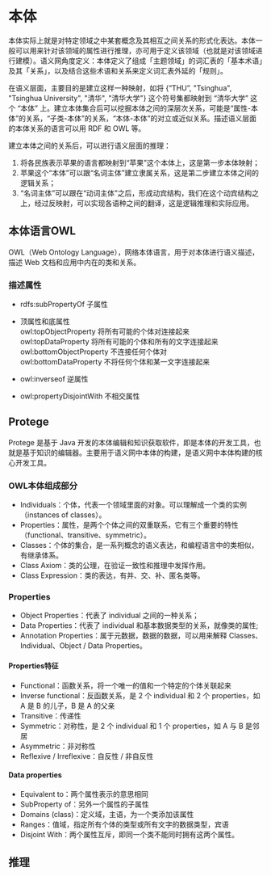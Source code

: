 # 本体
本体实际上就是对特定领域之中某套概念及其相互之间关系的形式化表达。本体一般可以用来针对该领域的属性进行推理，亦可用于定义该领域（也就是对该领域进行建模）。语义网角度定义：本体定义了组成「主题领域」的词汇表的「基本术语」及其「关系」，以及结合这些术语和关系来定义词汇表外延的「规则」。  
  
在语义层面，主要目的是建立这样一种映射，如将 {“THU”, "Tsinghua", "Tsinghua University", "清华", "清华大学"} 这个符号集都映射到 “清华大学” 这个 “本体” 上。建立本体集合后可以挖掘本体之间的深层次关系，可能是“属性-本体”的关系，“子类-本体”的关系，“本体-本体”的对立或近似关系。描述语义层面的本体关系的语言可以用 RDF 和 OWL 等。  
  
建立本体之间的关系后，可以进行语义层面的推理：
1. 将各民族表示苹果的语言都映射到“苹果”这个本体上，这是第一步本体映射；
2. 苹果这个“本体”可以跟“名词主体”建立隶属关系，这是第二步建立本体之间的逻辑关系；
3. “名词主体”可以跟在“动词主体”之后，形成动宾结构，我们在这个动宾结构之上，经过反映射，可以实现各语种之间的翻译，这是逻辑推理和实际应用。

## 本体语言OWL
OWL（Web Ontology Language），网络本体语言，用于对本体进行语义描述，描述 Web 文档和应用中内在的类和关系。

### 描述属性
- rdfs:subPropertyOf 子属性

- 顶属性和底属性  
owl:topObjectProperty 将所有可能的个体对连接起来  
owl:topDataProperty 将所有可能的个体和所有的文字连接起来  
owl:bottomObjectProperty 不连接任何个体对  
owl:bottomDataProperty 不将任何个体和某一文字连接起来

- owl:inverseof 逆属性

- owl:propertyDisjointWith 不相交属性

## Protege
Protege 是基于 Java 开发的本体编辑和知识获取软件，即是本体的开发工具，也就是基于知识的编辑器。主要用于语义网中本体的构建，是语义网中本体构建的核心开发工具。

### OWL本体组成部分
- Individuals：个体，代表一个领域里面的对象。可以理解成一个类的实例（instances of classes）。
- Properties：属性，是两个个体之间的双重联系，它有三个重要的特性（functional、transitive、symmetric）。
- Classes：个体的集合，是一系列概念的语义表达，和编程语言中的类相似，有继承体系。
- Class Axiom：类的公理，在验证一致性和推理中发挥作用。
- Class Expression：类的表达，有并、交、补、匿名类等。

### Properties
- Object Properties：代表了 individual 之间的一种关系；
- Data Properties：代表了 individual 和基本数据类型的关系，就像类的属性;
- Annotation Properties：属于元数据，数据的数据，可以用来解释 Classes、Individual、Object / Data Properties。

#### Properties特征
- Functional：函数关系，将一个唯一的值和一个特定的个体关联起来
- Inverse functional：反函数关系，是 2 个 individual 和 2 个 properties，如 A 是 B 的儿子，B 是 A 的父亲
- Transitive：传递性
- Symmetric：对称性，是 2 个 individual 和 1 个 properties，如 A 与 B 是邻居
- Asymmetric：非对称性
- Reflexive / Irreflexive：自反性 / 非自反性

#### Data properties
- Equivalent to：两个属性表示的意思相同
- SubProperty of：另外一个属性的子属性
- Domains (class)：定义域，主语，为一个类添加该属性
- Ranges：值域，指定所有个体的类型或所有文字的数据类型，宾语
- Disjoint With：两个属性互斥，即同一个类不能同时拥有这两个属性。

## 推理
